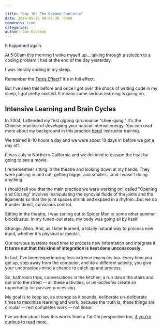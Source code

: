 ```yaml
---

title: "Day 10: The Dreams Continue"
date: 2014-05-21 08:02:38 -0400
comments: true
categories:
author: Dan Kleiman
---
```

It happened again.

At 5:00am this morning I woke myself up....talking through a solution to a coding problem I had at the end of the day yesterday.

I was literally coding in my sleep.

Remember the [Tetris Effect](/blog/2014/05/17/launch-academy-week-1-reflections/)? It's in full effect.

But I've seen this before and once I got over the shock of writing code in my sleep, I got pretty excited. It means some serious learning is going on.
<!-- more -->

Intensive Learning and Brain Cycles
-----------------------------------

In 2004, I attended my first qigong (pronounce "chee-gung," it's the Chinese practice of developing your natural internal energy. You can read more about my background in this practice [here](http://dankleiman.com)) instructor training.

We trained 8-10 hours a day and we were about 10 days in before we got a day off.

It was July in Northern California and we decided to escape the heat by going to see a movie.

I rememember sitting in the theatre and looking down at my hands. They were pulsing in and out, getting bigger and smaller....and I wasn't doing anything.

I should tell you that the main practice we were working on, called "Opening and Closing" involves manipulating the synovial fluids of the joints and the ligaments so that the joint spaces shrink and expand in a rhythm...but we do it under direct, conscious control.

Sitting in the theatre, I was zoning out to Spider Man or some other summer blockbuster. In my tuned-out state, my body was going all by itself.

Strange. Alien. And, as I later learned, a totally natural way to process new input, whether it's physical or mental.

Our nervous systems need time to process new information and integrate it. **It turns out that this kind of integration is best done unconscously.**

In fact, I've been experiencing less extreme examples too. Every time you get up, step away from the computer, and do a different activity, you give your unconscious mind a chance to catch up and process.

So, bathroom trips, conversations in the kitchen, a run down the stairs and out onto the street -- all these activities, or *un-activities* create an opportunity for passive processing.

My goal is to keep up, as strange as it sounds, deliberate un-deliberate times to maximize learning and work, because the truth is, these things are circular -- rest completes work -- not linear.

I've written about how this works from a Tai Chi perspective too, [if you're curious to read more](http://dankleiman.com/2013/04/23/practice-rhythms-at-tai-chi-immersion-week/).
